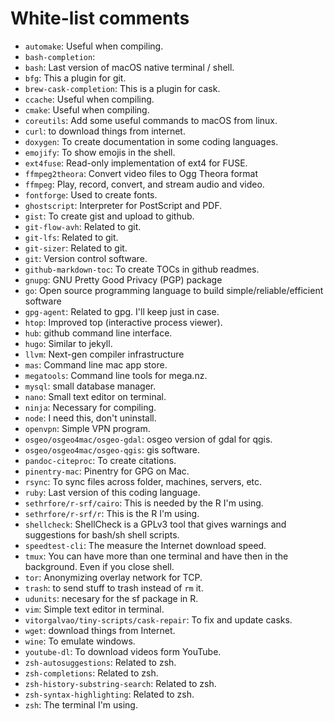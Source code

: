 # White-list comments
- `automake`: Useful when compiling. 
- `bash-completion`: 
- `bash`: Last version of macOS native terminal / shell. 
- `bfg`: This a plugin for git. 
- `brew-cask-completion`: This is a plugin for cask. 
- `ccache`: Useful when compiling. 
- `cmake`: Useful when compiling. 
- `coreutils`: Add some useful commands to macOS from linux. 
- `curl`: to download things from internet. 
- `doxygen`: To create documentation in some coding languages. 
- `emojify`: To show emojis in the shell. 
- `ext4fuse`: Read-only implementation of ext4 for FUSE. 
- `ffmpeg2theora`: Convert video files to Ogg Theora format
- `ffmpeg`: Play, record, convert, and stream audio and video. 
- `fontforge`: Used to create fonts. 
- `ghostscript`: Interpreter for PostScript and PDF.
- `gist`: To create gist and upload to github. 
- `git-flow-avh`: Related to git. 
- `git-lfs`: Related to git. 
- `git-sizer`: Related to git. 
- `git`: Version control software. 
- `github-markdown-toc`: To create TOCs in github readmes. 
- `gnupg`: GNU Pretty Good Privacy (PGP) package
- `go`: Open source programming language to build simple/reliable/efficient software
- `gpg-agent`: Related to gpg. I'll keep just in case. 
- `htop`: Improved top (interactive process viewer). 
- `hub`: github command line interface. 
- `hugo`: Similar to jekyll. 
- `llvm`: Next-gen compiler infrastructure
- `mas`: Command line mac app store. 
- `megatools`: Command line tools for mega.nz. 
- `mysql`: small database manager. 
- `nano`: Small text editor on terminal. 
- `ninja`: Necessary for compiling. 
- `node`: I need this, don't uninstall. 
- `openvpn`: Simple VPN program. 
- `osgeo/osgeo4mac/osgeo-gdal`: osgeo version of gdal for qgis. 
- `osgeo/osgeo4mac/osgeo-qgis`: gis software. 
- `pandoc-citeproc`: To create citations. 
- `pinentry-mac`: Pinentry for GPG on Mac. 
- `rsync`: To sync files across folder, machines, servers, etc. 
- `ruby`: Last version of this coding language. 
- `sethrfore/r-srf/cairo`: This is needed by the R I'm using. 
- `sethrfore/r-srf/r`: This is the R I'm using.
- `shellcheck`: ShellCheck is a GPLv3 tool that gives warnings and suggestions for bash/sh shell scripts. 
- `speedtest-cli`: The measure the Internet download speed. 
- `tmux`: You can have more than one terminal and have then in the background. Even if you close shell. 
- `tor`: Anonymizing overlay network for TCP.
- `trash`: to send stuff to trash instead of `rm` it. 
- `udunits`: necesary for the sf package in R. 
- `vim`: Simple text editor in terminal. 
- `vitorgalvao/tiny-scripts/cask-repair`: To fix and update casks. 
- `wget`: download things from Internet. 
- `wine`: To emulate windows.  
- `youtube-dl`: To download videos form YouTube. 
- `zsh-autosuggestions`: Related to zsh. 
- `zsh-completions`: Related to zsh. 
- `zsh-history-substring-search`: Related to zsh. 
- `zsh-syntax-highlighting`: Related to zsh. 
- `zsh`: The terminal I'm using. 

